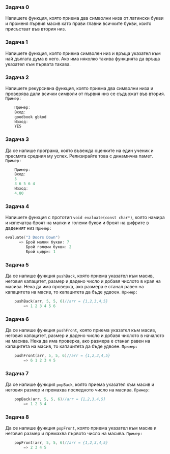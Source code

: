 ### Задача 0
Напишете функция, която приема два символни низа от латински букви и променя първия масив като прави главни всичките букви, които присъстват във втория низ.

### Задача 1
Напишете функция, която приема символен низ и връща указател към най дългата дума в него. Ако има няколко такива функцията да връща указател към първата такава.

### Задача 2
Напишете рекурсивна функция, която приема два символни низа и проверява дали всички символи от първия низ се съдържат във втория.
`Пример:`
``` C++
    Пример:
    Вход:
    goodbook gbkod
    Изход:
    YES
```

### Задача 3
Да се напише програма, която въвежда оценките на един ученик и пресмята
средния му успех. Релизирайте това с динамична памет.
`Пример:`
``` C++
    Пример:
    Вход:
    5
    3 6 5 6 4
    Изход:
    4.80
```

### Задача 4
Напишете функция с прототип `void evaluate(const char*)`, която намира и изпечатва
броят на малки и големи букви и броят на цифрите в даденият низ
`Пример:`
``` C++
evaluate("3 Doors Down") 
      => Брой малки букви: 7
         Брой големи букви: 2
         Брой цифри: 1
```
### Задача 5
Да се напише функция `pushBack`, която приема указател към масив, неговия
капацитет, размер и дадено число и добавя числото в края на масива. Нека да има
проверка, ако размера е станал равен на капацитета на масив, то капацитета да бъде
удвоен.
`Пример:`
``` C++
    pushBack(arr, 5, 5, 6)//arr = {1,2,3,4,5} 
        => 1 2 3 4 5 6
```

### Задача 6
Да се напише функция `pushFront`, която приема указател към масив, неговия
капацитет, размер и дадено число и добавя числото в началото на масива. Нека да
има проверка, ако размера е станал равен на капацитета на масив, то капацитета да
бъде удвоен.
`Пример:`
``` C++
    pushFront(arr, 5, 5, 6)//arr = {1,2,3,4,5} 
        => 6 1 2 3 4 5
```

### Задача 7
Да се напише функция `popBack`, която приема указател към масив и неговия размер
и премахва последното число на масива.
`Пример:`
``` C++
    popBack(arr, 5, 5, 6)//arr = {1,2,3,4,5} 
        => 1 2 3 4
```

### Задача 8
Да се напише функция `popFront`, която приема указател към масив и неговия размер
и премахва първото число на масива.
`Пример:`
``` C++
    popFront(arr, 5, 5, 6)//arr = {1,2,3,4,5} 
        => 2 3 4 5
```